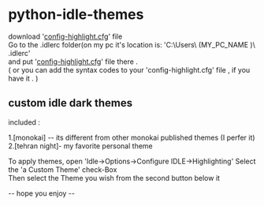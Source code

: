 # python-idle-themes

download '<a href='https://raw.githubusercontent.com/a-min-salehi/python-idle-themes/main/config-highlight.cfg'>config-highlight.cfg</a>' file<br>
Go to the .idlerc folder(on my pc it's location is: 'C:\Users\ (MY_PC_NAME )\ .idlerc' <br>
and put '<a href='https://raw.githubusercontent.com/a-min-salehi/python-idle-themes/main/config-highlight.cfg'>config-highlight.cfg</a>' file there .<br>
( or you can add the syntax codes to your 'config-highlight.cfg' file , if you have it . )

<h2>custom idle dark themes </h2>


included :

1.[monokai] -- its different from other monokai  published themes (I perfer it)<br>
2.[tehran night]- my favorite personal theme


To apply themes, open 'Idle->Options->Configure IDLE->Highlighting'
Select the 'a Custom Theme' check-Box  <br>
Then select the Theme you wish from the second button below it

-- hope you enjoy --
